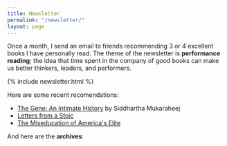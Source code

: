 ```yaml
---
title: Newsletter
permalink: "/newsletter/"
layout: page
---
```


Once a month, I send an email to friends recommending 3 or 4 excellent books I have personally read. The theme of the newsletter is **performance reading**; the idea that time spent in the company of good books can make us better thinkers, leaders, and performers.

{% include newsletter.html %}

Here are some recent recomendations:

- [The Gene: An Intimate History]() by Siddhartha Mukaraheej
- [Letters from a Stoic]()
- [The Miseducation of America's Elite]()

And here are the **archives**:
